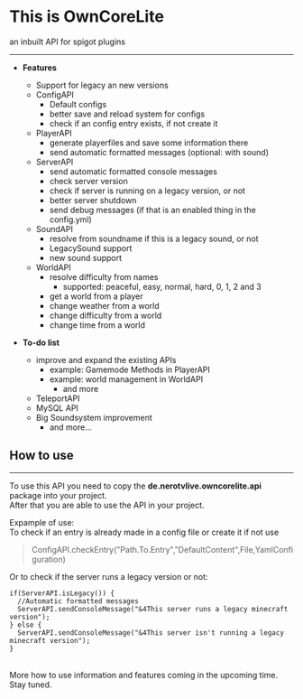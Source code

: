# This is OwnCoreLite #
an inbuilt API for spigot plugins
* * *
* <strong>Features</strong>
  * Support for legacy an new versions
  * ConfigAPI
    * Default configs
    * better save and reload system for configs
    * check if an config entry exists, if not create it
  * PlayerAPI
    * generate playerfiles and save some information there
    * send automatic formatted messages (optional: with sound)
  * ServerAPI
    * send automatic formatted console messages
    * check server version
    * check if server is running on a legacy version, or not
    * better server shutdown
    * send debug messages (if that is an enabled thing in the config.yml)
  * SoundAPI
    * resolve from soundname if this is a legacy sound, or not
    * LegacySound support
    * new sound support
  * WorldAPI
    * resolve difficulty from names
      * supported: peaceful, easy, normal, hard, 0, 1, 2 and 3
    * get a world from a player
    * change weather from a world
    * change difficulty from a world
    * change time from a world
  
* <strong>To-do list</strong>
  * improve and expand the existing APIs
    * example: Gamemode Methods in PlayerAPI
    * example: world management in WorldAPI
      * and more
  * TeleportAPI
  * MySQL API
  * Big Soundsystem improvement
    * and more...
  
## How to use ##
***
To use this API you need to copy the <strong>de.nerotvlive.owncorelite.api</strong> package into your project.<br>
After that you are able to use the API in your project.

Expample of use:<br>
To check if an entry is already made  in a config file or create it if not use
> ConfigAPI.checkEntry("Path.To.Entry","DefaultContent",File,YamlConfiguration)

Or to check if the server runs a legacy version or not:
```
if(ServerAPI.isLegacy()) {
  //Automatic formatted messages
  ServerAPI.sendConsoleMessage("&4This server runs a legacy minecraft version");
} else {
  ServerAPI.sendConsoleMessage("&4This server isn't running a legacy minecraft version");
}
```
<br> More how to use information and features coming in the upcoming time. Stay tuned.